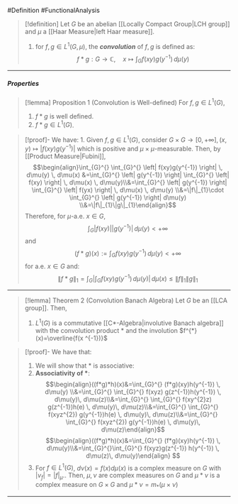 #Definition #FunctionalAnalysis 

> [!definition]
> Let $G$ be an abelian [[Locally Compact Group|LCH group]] and $\mu$ a [[Haar Measure|left Haar measure]].
> 1. for $f,g\in L^1(G,\mu)$, the ***convolution*** of $f,g$ is defined as: $$f*g:G\to \mathbb{C},\quad x\mapsto \int_{G}^{} f(xy)g(y^{-1}) \, d\mu(y) $$
---
##### Properties
> [!lemma] Proposition 1 (Convolution is Well-defined)
> For $f,g\in L^1(G)$, 
> 1. $f*g$ is well defined.
> 2. $f*g\in L^1(G)$.

> [!proof]-
> We have:
> 1. 
> Given $f,g\in L^1(G)$, consider $G\times G\to[0,+\infty],(x,y)\mapsto \left| f(xy)g(y^{-1}) \right|$ which is positive and $\mu \times \mu$-measurable. Then, by [[Product Measure|Fubini]], $$\begin{align}\int_{G}^{} \int_{G}^{} \left| f(xy)g(y^{-1}) \right|  \, d\mu(y)  \, d\mu(x) &=\int_{G}^{} \left| g(y^{-1})  \right| \int_{G}^{} \left| f(xy) \right|  \, d\mu(x) \, d\mu(y)\\&=\int_{G}^{} \left| g(y^{-1})  \right| \int_{G}^{} \left| f(yx) \right|  \, d\mu(x) \, d\mu(y) \\&=\|f\|_{1}\cdot \int_{G}^{} \left| g(y^{-1})  \right|  d\mu(y) \\&=\|f\|_{1}\|g\|_{1}\end{align}$$Therefore, for $\mu$-a.e. $x\in G$, $$\int_{G}^{} \left| f(xy)  \right|\left| g(y^{-1}) \right|  \, d\mu(y)<+\infty $$and $$(f*g)(x):=\int_{G}^{} f(xy)g(y^{-1}) \, d\mu(y) <+\infty$$for a.e. $x\in G$ and: $$\|f*g\|_{1}=\int_{G}^{} \left| \int_{G}^{} f(xy)g(y^{-1}) \, d\mu(y)  \right|  \, d\mu(x)\leq \left\| f \right\| _{1}\left\| g \right\| _{1} $$
---
> [!lemma] Theorem 2 (Convolution Banach Algebra)
> Let $G$ be an [[LCA group]]. Then, 
> 1. $L^1(G)$ is a commutative [[C*-Algebra|involutive Banach algebra]] with the convolution product $*$ and the involution $f^{*}(x)=\overline{f(x ^{-1})}$

> [!proof]-
> We have that:
> 1. We will show that $*$ is associative: 
> 	1.  **Associativity of $*$**:
> 		$$\begin{align}((f*g)*h)(x)&=\int_{G}^{} (f*g)(xy)h(y^{-1}) \, d\mu(y) \\&=\int_{G}^{} \int_{G}^{} f(xyz) g(z^{-1})h(y^{-1}) \, d\mu(y)\, d\mu(z)\\&=\int_{G}^{} \int_{G}^{} f(xy^{2}z) g(z^{-1})h(e) \, d\mu(y)\, d\mu(z)\\&=\int_{G}^{} \int_{G}^{} f(xyz^{2}) g(y^{-1})h(e) \, d\mu(y)\, d\mu(z)\\&=\int_{G}^{} \int_{G}^{} f(xyz^{2}) g(y^{-1})h(e) \, d\mu(y)\, d\mu(z)\end{align}$$
> 	$$\begin{align}((f*g)*h)(x)&=\int_{G}^{} (f*g)(xy)h(y^{-1}) \, d\mu(y)\\&=\int_{G}^{}\int_{G}^{} f(xyz)g(z^{-1}) h(y^{-1}) \, d\mu(z)\, d\mu(y)\end{align} $$
> 2. For $f\in L^1(G)$, $d\nu(x)=f(x)d\mu(x)$ is a complex measure on $G$ with $\left| v_{f} \right|=\left| f \right|_{\mu}$.. Then, $\mu,\nu$ are complex measures on $G$ and $\mu * \nu$ is a complex measure on $G\times G$ and $\mu * \nu=m_{*}(\mu \times \nu)$
---
